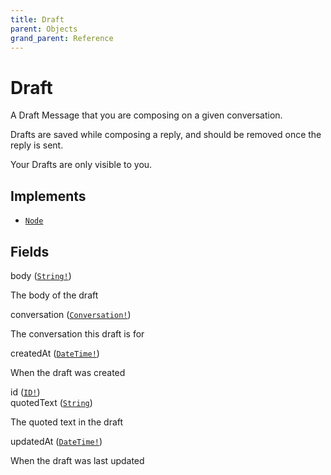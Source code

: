 ```yaml
---
title: Draft
parent: Objects
grand_parent: Reference
---
```


# Draft

A Draft Message that you are composing on a given conversation.

Drafts are saved while composing a reply, and should be removed once the
reply is sent.

Your Drafts are only visible to you.

## Implements

- <code><a href="/docs/reference/interface/node">Node</a></code>

## Fields

<div class="field-entry ">
  <span id="body" class="field-name anchored">body (<code><a href="/docs/reference/scalar/string">String!</a></code>)</span>

  <div class="description-wrapper">
   <p>The body of the draft</p>

  </div>
</div>

<div class="field-entry ">
  <span id="conversation" class="field-name anchored">conversation (<code><a href="/docs/reference/object/conversation">Conversation!</a></code>)</span>

  <div class="description-wrapper">
   <p>The conversation this draft is for</p>

  </div>
</div>

<div class="field-entry ">
  <span id="created_at" class="field-name anchored">createdAt (<code><a href="/docs/reference/scalar/date_time">DateTime!</a></code>)</span>

  <div class="description-wrapper">
   <p>When the draft was created</p>

  </div>
</div>

<div class="field-entry ">
  <span id="id" class="field-name anchored">id (<code><a href="/docs/reference/scalar/id">ID!</a></code>)</span>

  <div class="description-wrapper">

  </div>
</div>

<div class="field-entry ">
  <span id="quoted_text" class="field-name anchored">quotedText (<code><a href="/docs/reference/scalar/string">String</a></code>)</span>

  <div class="description-wrapper">
   <p>The quoted text in the draft</p>

  </div>
</div>

<div class="field-entry ">
  <span id="updated_at" class="field-name anchored">updatedAt (<code><a href="/docs/reference/scalar/date_time">DateTime!</a></code>)</span>

  <div class="description-wrapper">
   <p>When the draft was last updated</p>

  </div>
</div>

